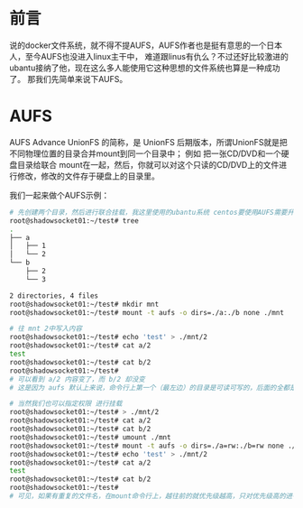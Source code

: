# 前言
说的docker文件系统，就不得不提AUFS，AUFS作者也是挺有意思的一个日本人，至今AUFS也没进入linux主干中，
难道跟linus有仇么？不过还好比较激进的ubantu接纳了他，现在这么多人能使用它这种思想的文件系统也算是一种成功了。
那我们先简单来说下AUFS。

# AUFS
AUFS Advance UnionFS 的简称，是 UnionFS 后期版本，所谓UnionFS就是把不同物理位置的目录合并mount到同一个目录中；
例如 把一张CD/DVD和一个硬盘目录给联合 mount在一起，然后，你就可以对这个只读的CD/DVD上的文件进行修改，修改的文件存于硬盘上的目录里。

我们一起来做个AUFS示例：
```bash
# 先创建两个目录，然后进行联合挂载，我这里使用的ubantu系统 centos要使用AUFS需要升级带aufs模块的内核。
root@shadowsocket01:~/test# tree
.
├── a
│   ├── 1
│   └── 2
└── b
    ├── 2
    └── 3

2 directories, 4 files
root@shadowsocket01:~/test# mkdir mnt
root@shadowsocket01:~/test# mount -t aufs -o dirs=./a:./b none ./mnt

# 往 mnt 2中写入内容
root@shadowsocket01:~/test# echo 'test' > ./mnt/2
root@shadowsocket01:~/test# cat a/2
test
root@shadowsocket01:~/test# cat b/2
root@shadowsocket01:~/test#
# 可以看到 a/2 内容变了，而 b/2 却没变
# 这是因为 aufs 默认上来说，命令行上第一个（最左边）的目录是可读可写的，后面的全都是只读的。

# 当然我们也可以指定权限 进行挂载
root@shadowsocket01:~/test# > ./mnt/2
root@shadowsocket01:~/test# cat a/2
root@shadowsocket01:~/test# cat b/2
root@shadowsocket01:~/test# umount ./mnt
root@shadowsocket01:~/test# mount -t aufs -o dirs=./a=rw:./b=rw none ./mnt
root@shadowsocket01:~/test# echo 'test' > ./mnt/2
root@shadowsocket01:~/test# cat a/2
test
root@shadowsocket01:~/test# cat b/2
root@shadowsocket01:~/test#
# 可见，如果有重复的文件名，在mount命令行上，越往前的就优先级越高，只对优先级高的进行操作。

```